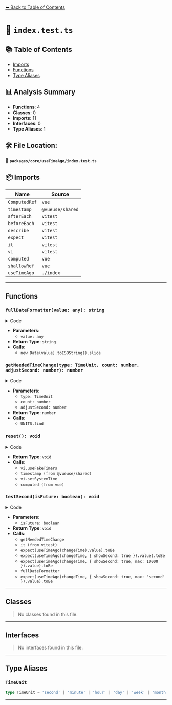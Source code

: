[⬅️ Back to Table of Contents](../../../index.md)

# 📄 `index.test.ts`

## 📚 Table of Contents

- [Imports](#imports)
- [Functions](#functions)
- [Type Aliases](#type-aliases)

## 📊 Analysis Summary

- **Functions**: 4
- **Classes**: 0
- **Imports**: 11
- **Interfaces**: 0
- **Type Aliases**: 1

## 🛠️ File Location:
📂 **`packages/core/useTimeAgo/index.test.ts`**

## 📦 Imports

| Name | Source |
|------|--------|
| `ComputedRef` | `vue` |
| `timestamp` | `@vueuse/shared` |
| `afterEach` | `vitest` |
| `beforeEach` | `vitest` |
| `describe` | `vitest` |
| `expect` | `vitest` |
| `it` | `vitest` |
| `vi` | `vitest` |
| `computed` | `vue` |
| `shallowRef` | `vue` |
| `useTimeAgo` | `./index` |


---

## Functions

### `fullDateFormatter(value: any): string`

<details><summary>Code</summary>

```ts
function fullDateFormatter(value: any) {
  return new Date(value).toISOString().slice(0, 10)
}
```
</details>

- **Parameters**:
  - `value: any`
- **Return Type**: `string`
- **Calls**:
  - `new Date(value).toISOString().slice`
### `getNeededTimeChange(type: TimeUnit, count: number, adjustSecond: number): number`

<details><summary>Code</summary>

```ts
function getNeededTimeChange(type: TimeUnit, count: number, adjustSecond?: number) {
  const unit = UNITS.find(i => i.name === type)
  return (unit?.value || 0) * count + (adjustSecond || 0) * 1000
}
```
</details>

- **Parameters**:
  - `type: TimeUnit`
  - `count: number`
  - `adjustSecond: number`
- **Return Type**: `number`
- **Calls**:
  - `UNITS.find`
### `reset(): void`

<details><summary>Code</summary>

```ts
function reset() {
    vi.useFakeTimers()
    baseTime = timestamp()
    vi.setSystemTime(baseTime)
    changeValue.value = 0
    changeTime = computed(() => baseTime + changeValue.value)
  }
```
</details>

- **Return Type**: `void`
- **Calls**:
  - `vi.useFakeTimers`
  - `timestamp (from @vueuse/shared)`
  - `vi.setSystemTime`
  - `computed (from vue)`
### `testSecond(isFuture: boolean): void`

<details><summary>Code</summary>

```ts
function testSecond(isFuture: boolean) {
      const text = isFuture ? 'future' : 'past'
      const nextTime = getNeededTimeChange('minute', 1, -1) * (isFuture ? 1 : -1)
      it(`${text}: less than 1 minute`, () => {
        changeValue.value = nextTime
        expect(useTimeAgo(changeTime).value).toBe('just now')
      })

      it(`${text}: less than 1 second`, () => {
        changeValue.value = getNeededTimeChange('minute', 1, -59.6) * (isFuture ? 1 : -1)
        expect(useTimeAgo(changeTime, { showSecond: true }).value).toBe(
          isFuture ? 'in 0 second' : '0 second ago',
        )
      })

      it(`${text}: less than 1 minute/ with showSecond`, () => {
        changeValue.value = nextTime
        expect(useTimeAgo(changeTime, { showSecond: true }).value).toBe(
          isFuture ? 'in 59 seconds' : '59 seconds ago',
        )
      })

      it(`${text}: less than 1 minute but more than 10 seconds with showSecond`, () => {
        changeValue.value = nextTime
        expect(useTimeAgo(changeTime, { showSecond: true, max: 10000 }).value).toBe(fullDateFormatter(changeTime.value))
      })

      it(`${text}: more than 1 minute`, () => {
        changeValue.value = getNeededTimeChange('minute', 1, 1) * (isFuture ? 1 : -1)
        expect(useTimeAgo(changeTime, { showSecond: true, max: 'second' }).value).toBe(fullDateFormatter(changeTime.value))
      })
    }
```
</details>

- **Parameters**:
  - `isFuture: boolean`
- **Return Type**: `void`
- **Calls**:
  - `getNeededTimeChange`
  - `it (from vitest)`
  - `expect(useTimeAgo(changeTime).value).toBe`
  - `expect(useTimeAgo(changeTime, { showSecond: true }).value).toBe`
  - `expect(useTimeAgo(changeTime, { showSecond: true, max: 10000 }).value).toBe`
  - `fullDateFormatter`
  - `expect(useTimeAgo(changeTime, { showSecond: true, max: 'second' }).value).toBe`

---

## Classes

> No classes found in this file.


---

## Interfaces

> No interfaces found in this file.


---

## Type Aliases

### `TimeUnit`

```ts
type TimeUnit = 'second' | 'minute' | 'hour' | 'day' | 'week' | 'month' | 'year';
```


---
